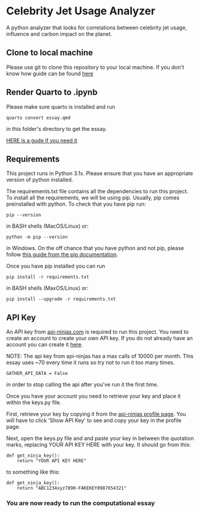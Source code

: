 # Celebrity Jet Usage Analyzer

A python analyzer that looks for correlations between celebrity jet usage, influence
and carbon impact on the planet. 

## Clone to local machine

Please use git to clone this repository to your local machine. If you don't know how
guide can be found [here](https://docs.github.com/en/repositories/creating-and-managing-repositories/cloning-a-repository)

## Render Quarto to .ipynb

Please make sure quarto is installed and run
```
quarto convert essay.qmd
```
in this folder's directory to get the essay.

[HERE is a gude if you need it](https://quarto.org/docs/tools/jupyter-lab.html)
## Requirements

This project runs in Python 3.1x. Please ensure that you have an appropriate 
version of python installed.

The requirements.txt file contains all the dependencies to run this project. To
install all the requirements, we will be using pip. Usually, pip comes preinstalled
with python. To check that you have pip run:

```
pip --version
``` 

in BASH shells (MacOS/Linux) or:

```
python -m pip --version
```

in Windows. On the off chance that you have python and not pip, please follow
[this guide from the pip documentation](https://pip.pypa.io/en/stable/installation/).

Once you have pip installed you can run
```
pip install -r requirements.txt
```
in BASH shells (MaxOS/Linux) or:
```
pip install --upgrade -r requirements.txt
```

## API Key

An API key from [api-ninjas.com](https://www.api-ninjas.com/) is required to run this 
project. You need to create an account to create your own API key. If you do not
already have an account you can create it [here](https://www.api-ninjas.com/register).

NOTE: The api key from api-ninjas has a max calls of 10000 per month. This essay uses
~70 every time it runs so try not to run it too many times.
```
GATHER_API_DATA = False
```
in order to stop calling the api after you've run it the first time.

Once you have your account you need to retrieve your key and place it within the 
keys.py file.

First, retrieve your key by copying it from the [api-ninjas profile page](https://www.api-ninjas.com/profile).
You will have to click 'Show API Key' to see and copy your key in the profile page.

Next, open the keys.py file and and paste your key in between the quotation marks,
replacing YOUR API KEY HERE with your key. It should go from this:
```
def get_ninja_key():
    return "YOUR API KEY HERE"
```
to something like this:
```
def get_ninja_key():
    return "ABC1234xyz7890-FAKEKEY0987654321"
```

### You are now ready to run the computational essay